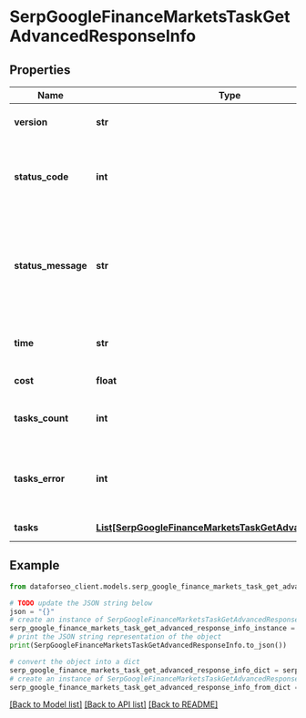 # SerpGoogleFinanceMarketsTaskGetAdvancedResponseInfo


## Properties

Name | Type | Description | Notes
------------ | ------------- | ------------- | -------------
**version** | **str** | the current version of the API | [optional] 
**status_code** | **int** | general status code you can find the full list of the response codes here | [optional] 
**status_message** | **str** | general informational message you can find the full list of general informational messages here | [optional] 
**time** | **str** | total execution time, seconds | [optional] 
**cost** | **float** | total tasks cost, USD | [optional] 
**tasks_count** | **int** | the number of tasks in the tasks array | [optional] 
**tasks_error** | **int** | the number of tasks in the tasks array returned with an error | [optional] 
**tasks** | [**List[SerpGoogleFinanceMarketsTaskGetAdvancedTaskInfo]**](SerpGoogleFinanceMarketsTaskGetAdvancedTaskInfo.md) | array of tasks | [optional] 

## Example

```python
from dataforseo_client.models.serp_google_finance_markets_task_get_advanced_response_info import SerpGoogleFinanceMarketsTaskGetAdvancedResponseInfo

# TODO update the JSON string below
json = "{}"
# create an instance of SerpGoogleFinanceMarketsTaskGetAdvancedResponseInfo from a JSON string
serp_google_finance_markets_task_get_advanced_response_info_instance = SerpGoogleFinanceMarketsTaskGetAdvancedResponseInfo.from_json(json)
# print the JSON string representation of the object
print(SerpGoogleFinanceMarketsTaskGetAdvancedResponseInfo.to_json())

# convert the object into a dict
serp_google_finance_markets_task_get_advanced_response_info_dict = serp_google_finance_markets_task_get_advanced_response_info_instance.to_dict()
# create an instance of SerpGoogleFinanceMarketsTaskGetAdvancedResponseInfo from a dict
serp_google_finance_markets_task_get_advanced_response_info_from_dict = SerpGoogleFinanceMarketsTaskGetAdvancedResponseInfo.from_dict(serp_google_finance_markets_task_get_advanced_response_info_dict)
```
[[Back to Model list]](../README.md#documentation-for-models) [[Back to API list]](../README.md#documentation-for-api-endpoints) [[Back to README]](../README.md)


